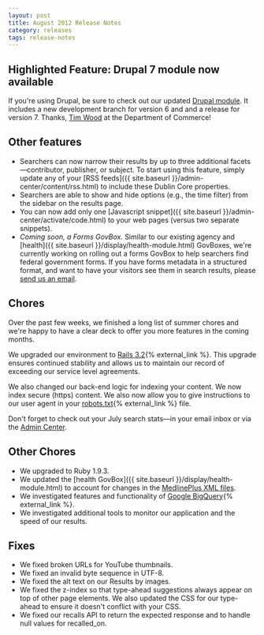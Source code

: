 ```yaml
---
layout: post
title: August 2012 Release Notes
category: releases
tags: release-notes
---
```


## Highlighted Feature: Drupal 7 module now available

If you're using Drupal, be sure to check out our updated [Drupal module](https://www.drupal.org/project/usasearch). It includes a new development branch for version 6 and and a release for version 7. Thanks, [Tim Wood](https://www.drupal.org/user/457434) at the Department of Commerce!

## Other features

* Searchers can now narrow their results by up to three additional facets&mdash;contributor, publisher, or subject. To start using this feature, simply update any of your [RSS feeds]({{ site.baseurl }}/admin-center/content/rss.html) to include these Dublin Core properties. 
* Searchers are able to show and hide options (e.g., the time filter) from the sidebar on the results page.
* You can now add only one [Javascript snippet]({{ site.baseurl }}/admin-center/activate/code.html) to your web pages (versus two separate snippets).
* *Coming soon, a Forms GovBox.* Similar to our existing agency and [health]({{ site.baseurl }}/display/health-module.html) GovBoxes, we're currently working on rolling out a forms GovBox to help searchers find federal government forms. If you have forms metadata in a structured format, and want to have your visitors see them in search results, please [send us an email](mailto:search@support.digitalgov.gov).

## Chores

Over the past few weeks, we finished a long list of summer chores and we're happy to have a clear deck to offer you more features in the coming months.

We upgraded our environment to [Rails 3.2](http://weblog.rubyonrails.org/2012/1/20/rails-3-2-0-faster-dev-mode-routing-explain-queries-tagged-logger-store){% external_link %}. This upgrade ensures continued stability and allows us to maintain our record of exceeding our service level agreements.

We also changed our back-end logic for indexing your content. We now index secure (https) content. We also now allow you to give instructions to our user agent in your [robots.txt](http://www.robotstxt.org/robotstxt.html){% external_link %} file.

Don't forget to check out your July search stats&mdash;in your email inbox or via the [Admin Center](https://search.usa.gov/sites/).

## Other Chores

* We upgraded to Ruby 1.9.3.
* We updated the [health GovBox]({{ site.baseurl }}/display/health-module.html) to account for changes in the [MedlinePlus XML files](https://www.nlm.nih.gov/medlineplus/xml.html).
* We investigated features and functionality of [Google BigQuery](https://developers.google.com/bigquery/){% external_link %}.
* We investigated additional tools to monitor our application and the speed of our results.

## Fixes
* We fixed broken URLs for YouTube thumbnails.
* We fixed an invalid byte sequence in UTF-8.
* We fixed the alt text on our Results by images.
* We fixed the z-index so that type-ahead suggestions always appear on top of other page elements. We also updated the CSS for our type-ahead to ensure it doesn't conflict with your CSS.
* We fixed our recalls API to return the expected response and to handle null values for recalled_on.